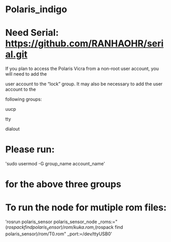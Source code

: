 # Polaris_indigo

# Need Serial: https://github.com/RANHAOHR/serial.git

If you plan to access the Polaris Vicra from a non-root user account, you will need to add the

user account to the “lock” group. It may also be necessary to add the user account to the

following groups:

uucp

tty

dialout

# Please run:
'sudo usermod -G group_name account_name' 
# for the above three groups

# To run the node for mutiple rom files:
'rosrun polaris_sensor polaris_sensor_node _roms:="$(rospack find polaris_sensor)/rom/kuka.rom,$(rospack find polaris_sensor)/rom/T0.rom" _port:=/dev/ttyUSB0'
